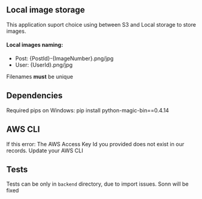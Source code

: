 ## Local image storage
This application suport choice using between S3 and Local storage to store images.

#### Local images naming:
- Post: {PostId}-{ImageNumber}.png/jpg
- User: {UserId}.png/jpg

Filenames **must** be unique

## Dependencies
Required pips on Windows:
pip install python-magic-bin==0.4.14

## AWS CLI
If this error: The AWS Access Key Id you provided does not exist in our records.
Update your AWS CLI

## Tests
Tests can be only in `backend` directory, due to import issues. 
Sonn will be fixed